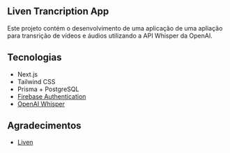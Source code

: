## Liven Trancription App

Este projeto contém o desenvolvimento de uma aplicação de uma apliação para transrição de vídeos e áudios utilizando a API Whisper da OpenAI.

## Tecnologias 

- Next.js
- Tailwind CSS
- Prisma + PostgreSQL
- [Firebase Authentication](https://firebase.google.com/?hl=pt-br)
- [OpenAI Whisper](https://openai.com/index/whisper/)

## Agradecimentos

- [Liven](https://liven.tech/)